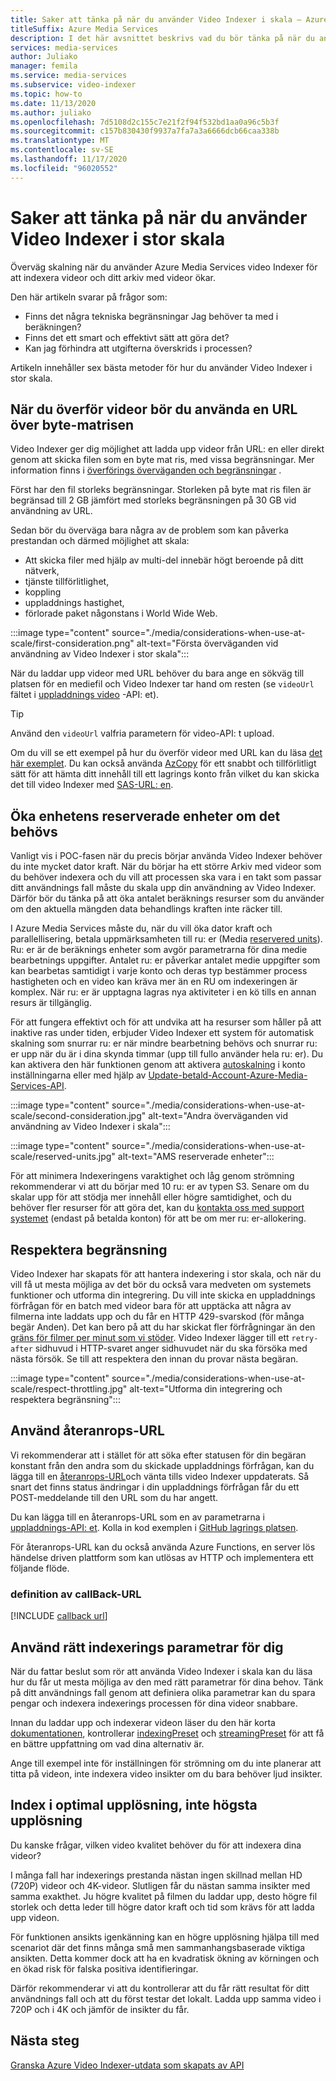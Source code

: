 ```yaml
---
title: Saker att tänka på när du använder Video Indexer i skala – Azure
titleSuffix: Azure Media Services
description: I det här avsnittet beskrivs vad du bör tänka på när du använder Video Indexer i stor skala.
services: media-services
author: Juliako
manager: femila
ms.service: media-services
ms.subservice: video-indexer
ms.topic: how-to
ms.date: 11/13/2020
ms.author: juliako
ms.openlocfilehash: 7d5108d2c155c7e21f2f94f532bd1aa0a96c5b3f
ms.sourcegitcommit: c157b830430f9937a7fa7a3a6666dcb66caa338b
ms.translationtype: MT
ms.contentlocale: sv-SE
ms.lasthandoff: 11/17/2020
ms.locfileid: "96020552"
---
```

# <a name="things-to-consider-when-using-video-indexer-at-scale"></a>Saker att tänka på när du använder Video Indexer i stor skala

Överväg skalning när du använder Azure Media Services video Indexer för att indexera videor och ditt arkiv med videor ökar. 

Den här artikeln svarar på frågor som:

* Finns det några tekniska begränsningar Jag behöver ta med i beräkningen?
* Finns det ett smart och effektivt sätt att göra det?
* Kan jag förhindra att utgifterna överskrids i processen?

Artikeln innehåller sex bästa metoder för hur du använder Video Indexer i stor skala.

## <a name="when-uploading-videos-consider-using-a-url-over-byte-array"></a>När du överför videor bör du använda en URL över byte-matrisen

Video Indexer ger dig möjlighet att ladda upp videor från URL: en eller direkt genom att skicka filen som en byte mat ris, med vissa begränsningar. Mer information finns i [överförings överväganden och begränsningar](upload-index-videos.md#uploading-considerations-and-limitations) .

Först har den fil storleks begränsningar. Storleken på byte mat ris filen är begränsad till 2 GB jämfört med storleks begränsningen på 30 GB vid användning av URL.

Sedan bör du överväga bara några av de problem som kan påverka prestandan och därmed möjlighet att skala:

* Att skicka filer med hjälp av multi-del innebär högt beroende på ditt nätverk, 
* tjänste tillförlitlighet, 
* koppling 
* uppladdnings hastighet, 
* förlorade paket någonstans i World Wide Web.

:::image type="content" source="./media/considerations-when-use-at-scale/first-consideration.png" alt-text="Första överväganden vid användning av Video Indexer i stor skala":::

När du laddar upp videor med URL behöver du bara ange en sökväg till platsen för en mediefil och Video Indexer tar hand om resten (se `videoUrl` fältet i [uppladdnings video](https://api-portal.videoindexer.ai/docs/services/Operations/operations/Upload-Video?&pattern=upload) -API: et).

> [!TIP]
> Använd den `videoUrl` valfria parametern för video-API: t upload.

Om du vill se ett exempel på hur du överför videor med URL kan du läsa [det här exemplet](upload-index-videos.md#code-sample). Du kan också använda [AzCopy](https://docs.microsoft.com/azure/storage/common/storage-use-azcopy-v10) för ett snabbt och tillförlitligt sätt för att hämta ditt innehåll till ett lagrings konto från vilket du kan skicka det till video Indexer med [SAS-URL: en](https://docs.microsoft.com/azure/storage/common/storage-sas-overview).

## <a name="increase-media-reserved-units-if-needed"></a>Öka enhetens reserverade enheter om det behövs

Vanligt vis i POC-fasen när du precis börjar använda Video Indexer behöver du inte mycket dator kraft. När du börjar ha ett större Arkiv med videor som du behöver indexera och du vill att processen ska vara i en takt som passar ditt användnings fall måste du skala upp din användning av Video Indexer. Därför bör du tänka på att öka antalet beräknings resurser som du använder om den aktuella mängden data behandlings kraften inte räcker till.

I Azure Media Services måste du, när du vill öka dator kraft och parallellisering, betala uppmärksamheten till ru: er (Media [reservered units](../latest/concept-media-reserved-units.md)). Ru: er är de beräknings enheter som avgör parametrarna för dina medie bearbetnings uppgifter. Antalet ru: er påverkar antalet medie uppgifter som kan bearbetas samtidigt i varje konto och deras typ bestämmer process hastigheten och en video kan kräva mer än en RU om indexeringen är komplex. När ru: er är upptagna lagras nya aktiviteter i en kö tills en annan resurs är tillgänglig.

För att fungera effektivt och för att undvika att ha resurser som håller på att inaktive ras under tiden, erbjuder Video Indexer ett system för automatisk skalning som snurrar ru: er när mindre bearbetning behövs och snurrar ru: er upp när du är i dina skynda timmar (upp till fullo använder hela ru: er). Du kan aktivera den här funktionen genom att aktivera [autoskalning](manage-account-connected-to-azure.md#autoscale-reserved-units) i konto inställningarna eller med hjälp av [Update-betald-Account-Azure-Media-Services-API](https://api-portal.videoindexer.ai/docs/services/Operations/operations/Update-Paid-Account-Azure-Media-Services?&pattern=update).

:::image type="content" source="./media/considerations-when-use-at-scale/second-consideration.jpg" alt-text="Andra överväganden vid användning av Video Indexer i skala":::

:::image type="content" source="./media/considerations-when-use-at-scale/reserved-units.jpg" alt-text="AMS reserverade enheter":::

För att minimera Indexeringens varaktighet och låg genom strömning rekommenderar vi att du börjar med 10 ru: er av typen S3. Senare om du skalar upp för att stödja mer innehåll eller högre samtidighet, och du behöver fler resurser för att göra det, kan du [kontakta oss med support systemet](https://ms.portal.azure.com/#blade/Microsoft_Azure_Support/HelpAndSupportBlade/newsupportrequest) (endast på betalda konton) för att be om mer ru: er-allokering.

## <a name="respect-throttling"></a>Respektera begränsning

Video Indexer har skapats för att hantera indexering i stor skala, och när du vill få ut mesta möjliga av det bör du också vara medveten om systemets funktioner och utforma din integrering. Du vill inte skicka en uppladdnings förfrågan för en batch med videor bara för att upptäcka att några av filmerna inte laddats upp och du får en HTTP 429-svarskod (för många begär Anden). Det kan bero på att du har skickat fler förfrågningar än den [gräns för filmer per minut som vi stöder](upload-index-videos.md#uploading-considerations-and-limitations). Video Indexer lägger till ett `retry-after` sidhuvud i HTTP-svaret anger sidhuvudet när du ska försöka med nästa försök. Se till att respektera den innan du provar nästa begäran.

:::image type="content" source="./media/considerations-when-use-at-scale/respect-throttling.jpg" alt-text="Utforma din integrering och respektera begränsning":::

## <a name="use-callback-url"></a>Använd återanrops-URL

Vi rekommenderar att i stället för att söka efter statusen för din begäran konstant från den andra som du skickade uppladdnings förfrågan, kan du lägga till en [återanrops-URL](upload-index-videos.md#callbackurl)och vänta tills video Indexer uppdaterats. Så snart det finns status ändringar i din uppladdnings förfrågan får du ett POST-meddelande till den URL som du har angett.

Du kan lägga till en återanrops-URL som en av parametrarna i [uppladdnings-API: et](https://api-portal.videoindexer.ai/docs/services/Operations/operations/Upload-Video?&pattern=upload). Kolla in kod exemplen i [GitHub lagrings platsen](https://github.com/Azure-Samples/media-services-video-indexer/tree/master/). 

För återanrops-URL kan du också använda Azure Functions, en server lös händelse driven plattform som kan utlösas av HTTP och implementera ett följande flöde.

### <a name="callback-url-definition"></a>definition av callBack-URL

[!INCLUDE [callback url](./includes/callback-url.md)]

## <a name="use-the-right-indexing-parameters-for-you"></a>Använd rätt indexerings parametrar för dig

När du fattar beslut som rör att använda Video Indexer i skala kan du läsa hur du får ut mesta möjliga av den med rätt parametrar för dina behov. Tänk på ditt användnings fall genom att definiera olika parametrar kan du spara pengar och indexera indexerings processen för dina videor snabbare.

Innan du laddar upp och indexerar videon läser du den här korta [dokumentationen](upload-index-videos.md), kontrollerar [indexingPreset](upload-index-videos.md#indexingpreset) och [streamingPreset](upload-index-videos.md#streamingpreset) för att få en bättre uppfattning om vad dina alternativ är.

Ange till exempel inte för inställningen för strömning om du inte planerar att titta på videon, inte indexera video insikter om du bara behöver ljud insikter.

## <a name="index-in-optimal-resolution-not-highest-resolution"></a>Index i optimal upplösning, inte högsta upplösning

Du kanske frågar, vilken video kvalitet behöver du för att indexera dina videor? 

I många fall har indexerings prestanda nästan ingen skillnad mellan HD (720P) videor och 4K-videor. Slutligen får du nästan samma insikter med samma exakthet. Ju högre kvalitet på filmen du laddar upp, desto högre fil storlek och detta leder till högre dator kraft och tid som krävs för att ladda upp videon.

För funktionen ansikts igenkänning kan en högre upplösning hjälpa till med scenariot där det finns många små men sammanhangsbaserade viktiga ansikten. Detta kommer dock att ha en kvadratisk ökning av körningen och en ökad risk för falska positiva identifieringar.

Därför rekommenderar vi att du kontrollerar att du får rätt resultat för ditt användnings fall och att du först testar det lokalt. Ladda upp samma video i 720P och i 4K och jämför de insikter du får.

## <a name="next-steps"></a>Nästa steg

[Granska Azure Video Indexer-utdata som skapats av API](video-indexer-output-json-v2.md)
